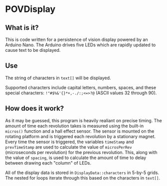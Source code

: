 # POVDisplay

## What is it? 

This is code written for a persistence of vision display powered by an Arduino Nano. The Arduino drives five LEDs which are rapidly updated to cause text to be displayed. 

## Use

The string of characters in `text[]` will be displayed. 

Supported characters include capital letters, numbers, spaces, and these special characters: `!"#$%&'{}*+,-./:;<=>?@` (ASCII values 32 through 90). 

## How does it work? 

As it may be guessed, this program is heavily realiant on precise timing. The amount of time each revolution takes is measured using the built-in `micros()` function and a hall effect sensor. The sensor is mounted on the rotating platform and is triggered each revolution by a stationary magnet. Every time the sensor is triggered, the variables `timeStamp` and `prevTimeStamp` are used to calculate the value of `microsPerRev` (microseconds per revolution) for the previous revolution. This, along with the value of `spacing`, is used to calculate the amount of time to delay between drawing each "column" of LEDs. 

All of the display data is stored in `DisplayData::characters` in 5-by-5 grids. The nested for loops iterate through this based on the characters in `text[]`. 
